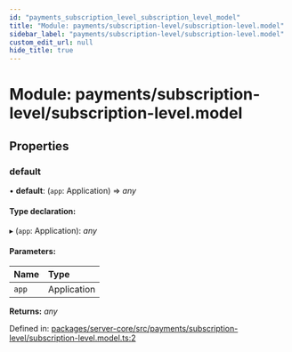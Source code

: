 ```yaml
---
id: "payments_subscription_level_subscription_level_model"
title: "Module: payments/subscription-level/subscription-level.model"
sidebar_label: "payments/subscription-level/subscription-level.model"
custom_edit_url: null
hide_title: true
---
```


# Module: payments/subscription-level/subscription-level.model

## Properties

### default

• **default**: (`app`: Application) => *any*

#### Type declaration:

▸ (`app`: Application): *any*

#### Parameters:

Name | Type |
:------ | :------ |
`app` | Application |

**Returns:** *any*

Defined in: [packages/server-core/src/payments/subscription-level/subscription-level.model.ts:2](https://github.com/xr3ngine/xr3ngine/blob/65dfcf39a/packages/server-core/src/payments/subscription-level/subscription-level.model.ts#L2)
